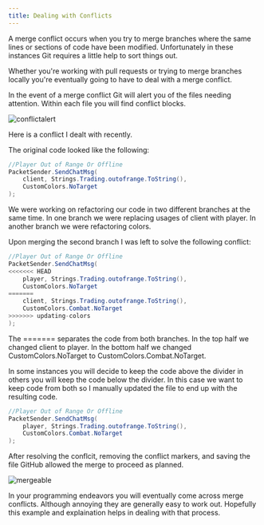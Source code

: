 ```yaml
---
title: Dealing with Conflicts
---
```


A merge conflict occurs when you try to merge branches where the same lines or sections of code have been modified. Unfortunately in these instances Git requires a little help to sort things out.

Whether you're working with pull requests or trying to merge branches locally you're eventually going to have to deal with a merge conflict.

In the event of a merge conflict Git will alert you of the files needing attention. Within each file you will find conflict blocks.

![conflictalert](https://www.ascensiongamedev.com/resources/filehost/46efc74d34c68ffe9a424b898f365cb8.png)

Here is a conflict I dealt with recently.

The original code looked like the following:

```cs
//Player Out of Range Or Offline
PacketSender.SendChatMsg(
    client, Strings.Trading.outofrange.ToString(),
    CustomColors.NoTarget
);
```

We were working on refactoring our code in two different branches at the same time. In one branch we were replacing usages of client with player. In another branch we were refactoring colors.

Upon merging the second branch I was left to solve the following conflict:

```cs
//Player Out of Range Or Offline
PacketSender.SendChatMsg(
<<<<<<< HEAD
    player, Strings.Trading.outofrange.ToString(),
    CustomColors.NoTarget
=======
    client, Strings.Trading.outofrange.ToString(),
    CustomColors.Combat.NoTarget
>>>>>>> updating-colors
);
```

The ======= separates the code from both branches. In the top half we changed client to player. In the bottom half we changed CustomColors.NoTarget to CustomColors.Combat.NoTarget.

In some instances you will decide to keep the code above the divider in others you will keep the code below the divider. In this case we want to keep code from both so I manually updated the file to end up with the resulting code.

```cs
//Player Out of Range Or Offline
PacketSender.SendChatMsg(
    player, Strings.Trading.outofrange.ToString(),
    CustomColors.Combat.NoTarget
);
```

After resolving the conflcit, removing the conflict markers, and saving the file GitHub allowed the merge to proceed as planned.

![mergeable](https://www.ascensiongamedev.com/resources/filehost/98036a1ec4daea465a9526987444d8c7.png)

In your programming endeavors you will eventually come across merge conflicts. Although annoying they are generally easy to work out. Hopefully this example and explaination helps in dealing with that process.
